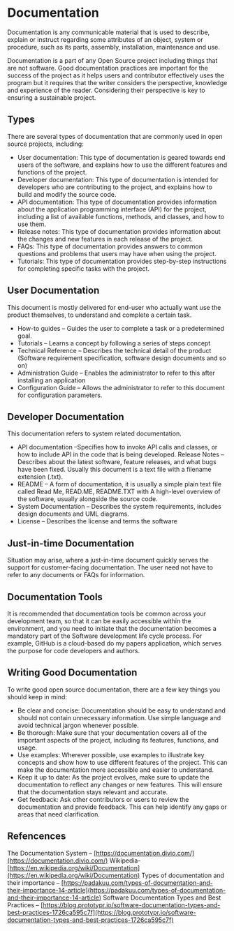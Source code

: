 # Documentation

Documentation is any communicable material that is used to describe, explain or instruct regarding some attributes of an object, system or procedure, such as its parts, assembly, installation, maintenance and use.

Documentation is a part of any Open Source project including things that are not software. Good documentation practices are important for the success of the project as it helps users and contributor effectively uses the program but it requires that the writer considers the perspective, knowledge and experience of the reader. Considering their perspective is key to ensuring a sustainable project.

## Types
There are several types of documentation that are commonly used in open source projects, including:

- User documentation: This type of documentation is geared towards end users of the software, and explains how to use the different features and functions of the project.
- Developer documentation: This type of documentation is intended for developers who are contributing to the project, and explains how to build and modify the source code.
- API documentation: This type of documentation provides information about the application programming interface (API) for the project, including a list of available functions, methods, and classes, and how to use them.
- Release notes: This type of documentation provides information about the changes and new features in each release of the project.
- FAQs: This type of documentation provides answers to common questions and problems that users may have when using the project.
- Tutorials: This type of documentation provides step-by-step instructions for completing specific tasks with the project.

## User Documentation
This document is mostly delivered for end-user who actually want use the product themselves, to understand and complete a certain task.

- How-to guides – Guides the user to complete a task or a predetermined goal.
- Tutorials – Learns a concept by following a series of steps concept
- Technical Reference – Describes the technical detail of the product (Software requirement specification, software design documents and so on)
- Administration Guide – Enables the administrator to refer to this after installing an application
- Configuration Guide – Allows the administrator to refer to this document for configuration parameters.

## Developer Documentation
This documentation refers to system related documentation.

- API documentation –Specifies how to invoke API calls and classes, or how to include API in the code that is being developed.
Release Notes – Describes about the latest software, feature releases, and what bugs have been fixed. Usually this document is a text file with a filename extension (.txt).
- README – A form of documentation, it is usually a simple plain text file called Read Me, READ.ME, README.TXT with A high-level overview of the software, usually alongside the source code.
- System Documentation – Describes the system requirements, includes design documents and UML diagrams.
- License – Describes the license and terms the software

## Just-in-time Documentation
Situation may arise, where a just-in-time document quickly serves the support for customer-facing documentation. The user need not have to refer to any documents or FAQs for information.

## Documentation Tools
It is recommended that documentation tools be common across your development team, so that it can be easily accessible within the environment, and you need to initiate that the documentation becomes a mandatory part of the Software development life cycle process. For example, GitHub is a cloud-based do my papers application, which serves the purpose for code developers and authors.

## Writing Good Documentation
To write good open source documentation, there are a few key things you should keep in mind:

- Be clear and concise: Documentation should be easy to understand and should not contain unnecessary information. Use simple language and avoid technical jargon whenever possible.
- Be thorough: Make sure that your documentation covers all of the important aspects of the project, including its features, functions, and usage.
- Use examples: Wherever possible, use examples to illustrate key concepts and show how to use different features of the project. This can make the documentation more accessible and easier to understand.
- Keep it up to date: As the project evolves, make sure to update the documentation to reflect any changes or new features. This will ensure that the documentation stays relevant and accurate.
- Get feedback: Ask other contributors or users to review the documentation and provide feedback. This can help identify any gaps or areas that need clarification.

## Refencences
The Documentation System – [https://documentation.divio.com/](https://documentation.divio.com/)
Wikipedia- [https://en.wikipedia.org/wiki/Documentation](https://en.wikipedia.org/wiki/Documentation)
Types of documentation and their importance – [https://padakuu.com/types-of-documentation-and-their-importance-14-article](https://padakuu.com/types-of-documentation-and-their-importance-14-article)
Software Documentation Types and Best Practices – [https://blog.prototypr.io/software-documentation-types-and-best-practices-1726ca595c7f](https://blog.prototypr.io/software-documentation-types-and-best-practices-1726ca595c7f)
